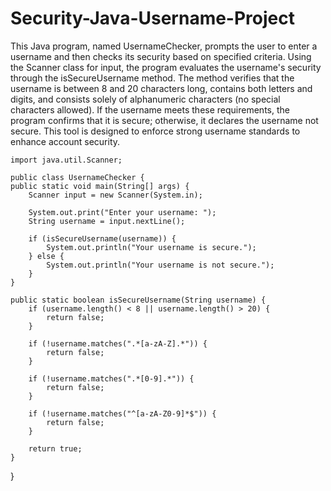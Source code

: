 # Security-Java-Username-Project

This Java program, named UsernameChecker, prompts the user to enter a username and then checks its security based on specified criteria. Using the Scanner class for input, the program evaluates the username's security through the isSecureUsername method. The method verifies that the username is between 8 and 20 characters long, contains both letters and digits, and consists solely of alphanumeric characters (no special characters allowed). If the username meets these requirements, the program confirms that it is secure; otherwise, it declares the username not secure. This tool is designed to enforce strong username standards to enhance account security.


    import java.util.Scanner;

    public class UsernameChecker {
    public static void main(String[] args) {
        Scanner input = new Scanner(System.in);

        System.out.print("Enter your username: ");
        String username = input.nextLine();

        if (isSecureUsername(username)) {
            System.out.println("Your username is secure.");
        } else {
            System.out.println("Your username is not secure.");
        }
    }

    public static boolean isSecureUsername(String username) {
        if (username.length() < 8 || username.length() > 20) {
            return false;
        }

        if (!username.matches(".*[a-zA-Z].*")) {
            return false;
        }

        if (!username.matches(".*[0-9].*")) {
            return false;
        }

        if (!username.matches("^[a-zA-Z0-9]*$")) {
            return false;
        }

        return true;
    }
}
